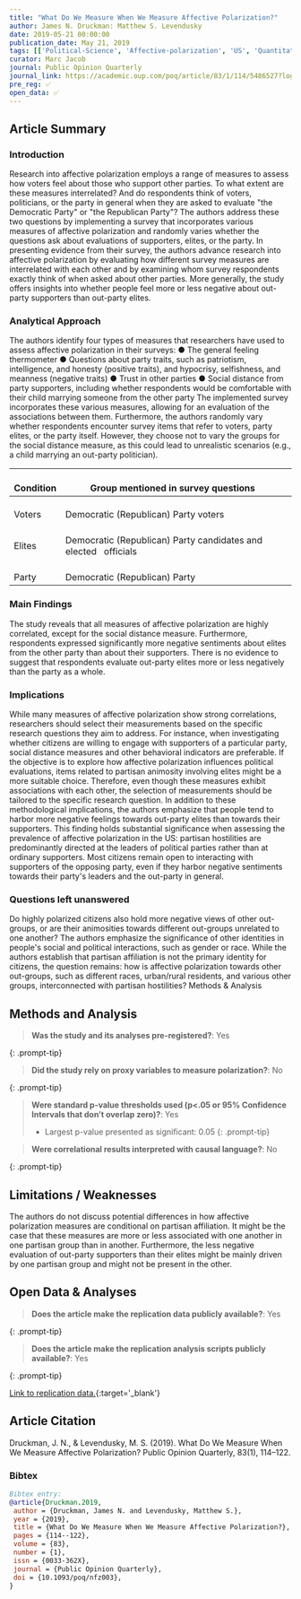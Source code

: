 ```yaml
---
title: "What Do We Measure When We Measure Affective Polarization?"
author: James N. Druckman: Matthew S. Levendusky
date: 2019-05-21 00:00:00
publication_date: May 21, 2019
tags: [['Political-Science', 'Affective-polarization', 'US', 'Quantitative', 'Experimental', 'Descriptive', 'Causal']]
curator: Marc Jacob
journal: Public Opinion Quarterly
journal_link: https://academic.oup.com/poq/article/83/1/114/5486527?login=true&casa_token=d3fTpzLgj74AAAAA:lwT8nYnzgD-CpjY5eWN87u6l3BLdIOWzlXGXbV1LXOx4tzqx_N0jdq3HOiGM-1Xkt6YG1HO91nNDqoM 
pre_reg: ✅
open_data: ✅
---
```


## Article Summary

### Introduction
Research into <span class="glosstag" data-key="Affective Polarization">affective polarization</span> employs a range of measures to assess how voters feel about those who support other parties. To what extent are these measures interrelated? And do respondents think of voters, politicians, or the party in general when they are asked to evaluate "the Democratic Party" or "the Republican Party"? The authors address these two questions by implementing a survey that incorporates various measures of <span class="glosstag" data-key="Affective Polarization">affective polarization</span> and randomly varies whether the questions ask about evaluations of supporters, elites, or the party.
In presenting evidence from their survey, the authors advance research into <span class="glosstag" data-key="Affective Polarization">affective polarization</span> by evaluating how different survey measures are interrelated with each other and by examining whom survey respondents exactly think of when asked about other parties. More generally, the study offers insights into whether people feel more or less negative about out-party supporters than out-party elites.

### Analytical Approach
The authors identify four types of measures that researchers have used to assess <span class="glosstag" data-key="Affective Polarization">affective polarization</span> in their surveys:
●	The general feeling thermometer
●	Questions about party traits, such as patriotism, intelligence, and honesty (positive traits), and hypocrisy, selfishness, and meanness (negative traits)
●	<span class="glosstag" data-key="Trust">Trust</span> in other parties
●	Social distance from party supporters, including whether respondents would be comfortable with their child marrying someone from the other party
The implemented survey incorporates these various measures, allowing for an evaluation of the associations between them. Furthermore, the authors randomly vary whether respondents encounter survey items that refer to voters, party elites, or the party itself. However, they choose not to vary the groups for the social distance measure, as this could lead to unrealistic scenarios (e.g., a child marrying an out-party politician).
<table>
<thead>
  <tr>
    <th>   <br>Condition   </th>
    <th>&nbsp;&nbsp;&nbsp;<br>Group mentioned in survey questions&nbsp;&nbsp;&nbsp;</th>
  </tr>
</thead>
<tbody>
  <tr>
    <td>&nbsp;&nbsp;&nbsp;<br>Voters&nbsp;&nbsp;&nbsp;</td>
    <td>&nbsp;&nbsp;&nbsp;<br>Democratic (Republican) Party voters&nbsp;&nbsp;&nbsp;</td>
  </tr>
  <tr>
    <td>&nbsp;&nbsp;&nbsp;<br>Elites&nbsp;&nbsp;&nbsp;</td>
    <td>&nbsp;&nbsp;&nbsp;<br>Democratic (Republican) Party candidates and elected&nbsp;&nbsp;&nbsp;officials&nbsp;&nbsp;&nbsp;</td>
  </tr>
  <tr>
    <td>&nbsp;&nbsp;&nbsp;<br>Party&nbsp;&nbsp;&nbsp;</td>
    <td>&nbsp;&nbsp;&nbsp;<br>Democratic (Republican) Party&nbsp;&nbsp;&nbsp;</td>
  </tr>
</tbody>
</table>

### Main Findings
The study reveals that all measures of affective polarization are highly correlated, except for the social distance measure. Furthermore, respondents expressed significantly more negative sentiments about elites from the other party than about their supporters. There is no evidence to suggest that respondents evaluate out-party elites more or less negatively than the party as a whole.

### Implications
While many measures of affective polarization show strong correlations, researchers should select their measurements based on the specific research questions they aim to address. For instance, when investigating whether citizens are willing to engage with supporters of a particular party, social distance measures and other behavioral indicators are preferable. If the objective is to explore how affective polarization influences political evaluations, items related to partisan animosity involving elites might be a more suitable choice. Therefore, even though these measures exhibit associations with each other, the selection of measurements should be tailored to the specific research question.
In addition to these methodological implications, the authors emphasize that people tend to harbor more negative feelings towards out-party elites than towards their supporters. This finding holds substantial significance when assessing the prevalence of affective polarization in the US: partisan hostilities are predominantly directed at the leaders of political parties rather than at ordinary supporters. Most citizens remain open to interacting with supporters of the opposing party, even if they harbor negative sentiments towards their party's leaders and the out-party in general.

### Questions left unanswered
Do highly polarized citizens also hold more negative views of other out-groups, or are their animosities towards different out-groups unrelated to one another? The authors emphasize the significance of other identities in people's social and political interactions, such as gender or race. While the authors establish that partisan affiliation is not the primary identity for citizens, the question remains: how is affective polarization towards other out-groups, such as different races, urban/rural residents, and various other groups, interconnected with partisan hostilities?
Methods & Analysis


## Methods and Analysis

> **Was the study and its analyses pre-registered?**: Yes
> 
{: .prompt-tip}

> **Did the study rely on proxy variables to measure polarization?**: No
> 
> 
> 
{: .prompt-tip}


> **Were standard p-value thresholds used (p<.05 or 95% Confidence Intervals that don’t overlap zero)?**: Yes
> 
> - Largest p-value presented as significant: 0.05
{: .prompt-tip}

> **Were correlational results interpreted with causal language?**: No
> 
{: .prompt-tip}

## Limitations / Weaknesses

The authors do not discuss potential differences in how affective polarization measures are conditional on partisan affiliation. It might be the case that these measures are more or less associated with one another in one partisan group than in another. Furthermore, the less negative evaluation of out-party supporters than their elites might be mainly driven by one partisan group and might not be present in the other.

## Open Data & Analyses

> **Does the article make the replication data publicly available?**: Yes
> 
{: .prompt-tip}

> **Does the article make the replication analysis scripts publicly available?**: Yes
> 
{: .prompt-tip}


[Link to replication data.](https://dataverse.harvard.edu/dataset.xhtml?persistentId=doi:10.7910/DVN/0OQKSB){:target='_blank'}

## Article Citation

Druckman, J. N., & Levendusky, M. S. (2019). What Do We Measure When We Measure Affective Polarization? Public Opinion Quarterly, 83(1), 114–122.

### Bibtex

```bibtex
Bibtex entry:
@article{Druckman.2019,
 author = {Druckman, James N. and Levendusky, Matthew S.},
 year = {2019},
 title = {What Do We Measure When We Measure Affective Polarization?},
 pages = {114--122},
 volume = {83},
 number = {1},
 issn = {0033-362X},
 journal = {Public Opinion Quarterly},
 doi = {10.1093/poq/nfz003},
}
```